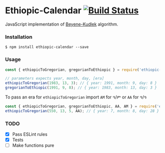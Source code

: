 # Ethiopic-Calendar [![Build Status](https://travis-ci.org/moe-szyslak/Ethiopic-Calendar.svg?branch=master)](https://travis-ci.org/moe-szyslak/Ethiopic-Calendar)

JavaScript implementation of [Beyene-Kudlek](http://geez.org/Calendars/) algorithm.

### Installation
`$ npm install ethiopic-calendar --save`

### Usage
```javascript
const { ethiopicToGregorian, gregorianToEthiopic } = require('ethiopic-calendar');

// parameters expects year, month, day, [era]
ethiopicToGregorian(1983, 13, 3); // { year: 1991, month: 9, day: 8 }
gregorianToEthiopic(1991, 9, 8); // { year: 1983, month: 13, day: 3 }
```

To pass an era for `ethiopicToGregorian` import `AM` for ዓ/ም or `AA` for ዓ/ዓ

```javascript
const { ethiopicToGregorian, gregorianToEthiopic, AA, AM } = require('ethiopic-calendar');
ethiopicToGregorian(550, 13, 5, AA); // { year: 7, month: 8, day: 28 }
```

### TODO
- [X] Pass ESLint rules
- [X] Tests
- [ ] Make functions pure
